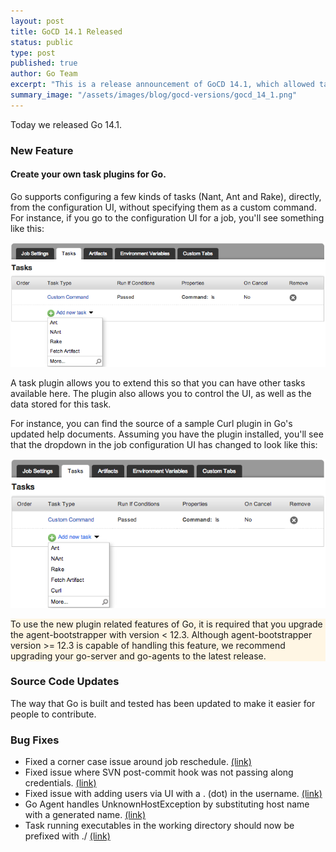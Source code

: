 ```yaml
---
layout: post
title: GoCD 14.1 Released
status: public
type: post
published: true
author: Go Team
excerpt: "This is a release announcement of GoCD 14.1, which allowed task plugins, by introducing a task plugin endpoint"
summary_image: "/assets/images/blog/gocd-versions/gocd_14_1.png"
---
```



Today we released Go 14.1. 

### New Feature

#### Create your own task plugins for Go.

Go supports configuring a few kinds of tasks (Nant, Ant and Rake), directly, from the configuration UI, without specifying them as a custom command. For instance, if you go to the configuration UI for a job, you'll see something like this:

![](/assets/images/blog/go_14_1_announcement/1_Without_Curl.png)

A task plugin allows you to extend this so that you can have other tasks available here. The plugin also allows you to control the UI, as well as the data stored for this task.

For instance, you can find the source of a sample Curl plugin in Go's updated help documents. Assuming you have the plugin installed, you'll see that the dropdown in the job configuration UI has changed to look like this:

![](/assets/images/blog/go_14_1_announcement/2_With_Curl.png)


<div class="highlight" style="background:#FFF6E4">
	To use the new plugin related features of Go, it is required that you upgrade the agent-bootstrapper with version < 12.3. Although agent-bootstrapper version >= 12.3 is capable of handling this feature, we recommend upgrading your go-server and go-agents to the latest release.
</div>

### Source Code Updates

The way that Go is built and tested has been updated to make it easier for people to contribute. 

### Bug Fixes

- Fixed a corner case issue around job reschedule. [(link)](https://github.com/GoCD/GoCD/issues/6)
- Fixed issue where SVN post-commit hook was not passing along credentials. [(link)](https://github.com/GoCD/GoCD/issues/9)
- Fixed issue with adding users via UI with a . (dot) in the username. [(link)](https://github.com/GoCD/GoCD/issues/17)
- Go Agent handles UnknownHostException by substituting host name with a generated name. [(link)](https://github.com/GoCD/GoCD/issues/19)
- Task running executables in the working directory should now be prefixed with ./ [(link)](https://github.com/GoCD/GoCD/issues/21)

<br><br>
